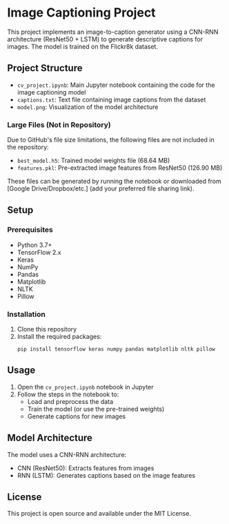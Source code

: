 # Image Captioning Project

This project implements an image-to-caption generator using a CNN-RNN architecture (ResNet50 + LSTM) to generate descriptive captions for images. The model is trained on the Flickr8k dataset.

## Project Structure

- `cv_project.ipynb`: Main Jupyter notebook containing the code for the image captioning model
- `captions.txt`: Text file containing image captions from the dataset
- `model.png`: Visualization of the model architecture

### Large Files (Not in Repository)

Due to GitHub's file size limitations, the following files are not included in the repository:

- `best_model.h5`: Trained model weights file (68.64 MB)
- `features.pkl`: Pre-extracted image features from ResNet50 (126.90 MB)

These files can be generated by running the notebook or downloaded from [Google Drive/Dropbox/etc.] (add your preferred file sharing link).

## Setup

### Prerequisites
- Python 3.7+
- TensorFlow 2.x
- Keras
- NumPy
- Pandas
- Matplotlib
- NLTK
- Pillow

### Installation
1. Clone this repository
2. Install the required packages:
   ```
   pip install tensorflow keras numpy pandas matplotlib nltk pillow
   ```

## Usage

1. Open the `cv_project.ipynb` notebook in Jupyter
2. Follow the steps in the notebook to:
   - Load and preprocess the data
   - Train the model (or use the pre-trained weights)
   - Generate captions for new images

## Model Architecture

The model uses a CNN-RNN architecture:
- CNN (ResNet50): Extracts features from images
- RNN (LSTM): Generates captions based on the image features

## License

This project is open source and available under the MIT License.

